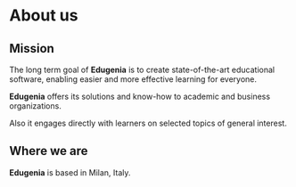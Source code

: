 # About us

## Mission

The long term goal of **Edugenia** is to create state-of-the-art educational software, enabling easier and more effective learning for everyone.

**Edugenia** offers its solutions and know-how to academic and business organizations.

Also it engages directly with learners on selected topics of general interest.


## Where we are

**Edugenia** is based in Milan, Italy.